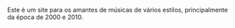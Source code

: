 Este é um site para os amantes de músicas de vários estilos, principalmente da época de 2000 e 2010.
